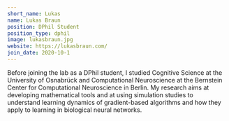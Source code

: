 ```yaml
---
short_name: Lukas
name: Lukas Braun
position: DPhil Student
position_type: dphil
image: lukasbraun.jpg
website: https://lukasbraun.com/
join_date: 2020-10-1
---
```


Before joining the lab as a DPhil student, I studied Cognitive Science at the University of Osnabrück and Computational Neuroscience at the Bernstein Center for Computational Neuroscience in Berlin. My research aims at developing mathematical tools and at using simulation studies to understand learning dynamics of gradient-based algorithms and how they apply to learning in biological neural networks.
